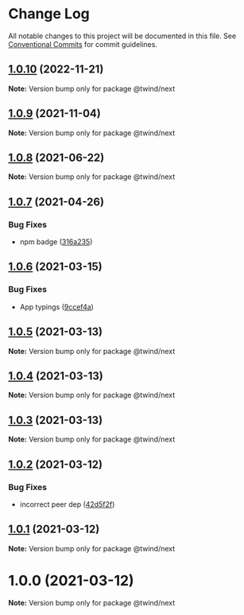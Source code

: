 # Change Log

All notable changes to this project will be documented in this file.
See [Conventional Commits](https://conventionalcommits.org) for commit guidelines.

## [1.0.10](https://github.com/tw-in-js/use-twind-with/compare/@twind/next@1.0.9...@twind/next@1.0.10) (2022-11-21)

**Note:** Version bump only for package @twind/next

## [1.0.9](https://github.com/tw-in-js/use-twind-with/compare/@twind/next@1.0.8...@twind/next@1.0.9) (2021-11-04)

**Note:** Version bump only for package @twind/next

## [1.0.8](https://github.com/tw-in-js/use-twind-with/compare/@twind/next@1.0.7...@twind/next@1.0.8) (2021-06-22)

**Note:** Version bump only for package @twind/next

## [1.0.7](https://github.com/tw-in-js/use-twind-with/compare/@twind/next@1.0.6...@twind/next@1.0.7) (2021-04-26)

### Bug Fixes

- npm badge ([316a235](https://github.com/tw-in-js/use-twind-with/commit/316a235bcddd8b2ab52de65f9f8e13a7ff38f4c7))

## [1.0.6](https://github.com/tw-in-js/use-twind-with/compare/@twind/next@1.0.5...@twind/next@1.0.6) (2021-03-15)

### Bug Fixes

- App typings ([9ccef4a](https://github.com/tw-in-js/use-twind-with/commit/9ccef4af1a556c52ecfd826f4884400ac6fa0b07))

## [1.0.5](https://github.com/tw-in-js/use-twind-with/compare/@twind/next@1.0.4...@twind/next@1.0.5) (2021-03-13)

**Note:** Version bump only for package @twind/next

## [1.0.4](https://github.com/tw-in-js/use-twind-with/compare/@twind/next@1.0.3...@twind/next@1.0.4) (2021-03-13)

**Note:** Version bump only for package @twind/next

## [1.0.3](https://github.com/tw-in-js/use-twind-with/compare/@twind/next@1.0.2...@twind/next@1.0.3) (2021-03-13)

**Note:** Version bump only for package @twind/next

## [1.0.2](https://github.com/tw-in-js/use-twind-with/compare/@twind/next@1.0.1...@twind/next@1.0.2) (2021-03-12)

### Bug Fixes

- incorrect peer dep ([42d5f2f](https://github.com/tw-in-js/use-twind-with/commit/42d5f2f4d2889d2a72d2aff61def20f6ce92dc5c))

## [1.0.1](https://github.com/tw-in-js/use-twind-with/compare/@twind/next@1.0.0...@twind/next@1.0.1) (2021-03-12)

**Note:** Version bump only for package @twind/next

# 1.0.0 (2021-03-12)

**Note:** Version bump only for package @twind/next

